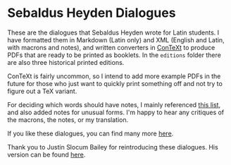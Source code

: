 # Sebaldus Heyden Dialogues

These are the dialogues that Sebaldus Heyden wrote for Latin students. I have formatted them in Markdown (Latin only) and XML (English and Latin, with macrons and notes), and written converters in [ConTeXt](https://wiki.contextgarden.net/Main_Page) to produce PDFs that are ready to be printed as booklets. In the `editions` folder there are also three historical printed editions.

ConTeXt is fairly uncommon, so I intend to add more example PDFs in the future for those who just want to quickly print something off and not try to figure out a TeX variant.

For deciding which words should have notes, I mainly referenced [this list](https://dcc.dickinson.edu/latin-core-list1), and also added notes for unusual forms. I'm happy to hear any critiques of the macrons, the notes, or my translation.

If you like these dialogues, you can find many more [here](https://vivariumnovum.it/risorse-didattiche/propria-formazione/colloquia-scholastica).

Thank you to Justin Slocum Bailey for reintroducing these dialogues. His version can be found [here](http://indwellinglanguage.com/latin-media/latin-audio/heyden/).
